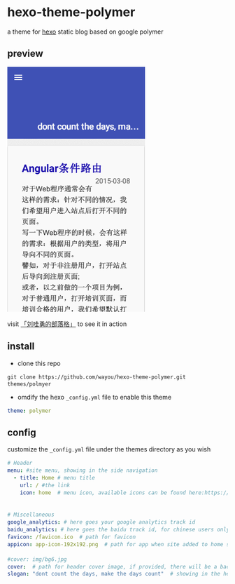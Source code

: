# hexo-theme-polymer
a theme for [hexo](http://hexo.io/) static blog based on google polymer

## preview

![hexo theme polymer preview](https://github.com/wayou/hexo-theme-polymer/blob/master/source/img/preview.gif?raw=true)

visit [「刘哇勇的部落格」](http://wayou.github.io/) to see it in action

## install

- clone this repo
```shell
git clone https://github.com/wayou/hexo-theme-polymer.git themes/polmyer
```

- omdify the hexo `_config.yml` file to enable this theme

```yml
theme: polymer
```


## config

customize the `_config.yml` file under the themes directory as you wish

```yml
# Header
menu: #site menu, showing in the side navigation
  - title: Home # menu title
    url: / #the link
    icon: home  # menu icon, available icons can be found here:https://www.polymer-project.org/0.5/components/core-icons/demo.html


# Miscellaneous
google_analytics: # here goes your google analytics track id
baidu_analytics: # here goes the baidu track id, for chinese users only
favicon: /favicon.ico  # path for favicon
appicon: app-icon-192x192.png  # path for app when site added to home screen on mobile device

#cover: img/bg6.jpg
cover:  # path for header cover image, if provided, there will be a background image for the header
slogan: "dont count the days, make the days count"  # showing in the header of the home page
```
